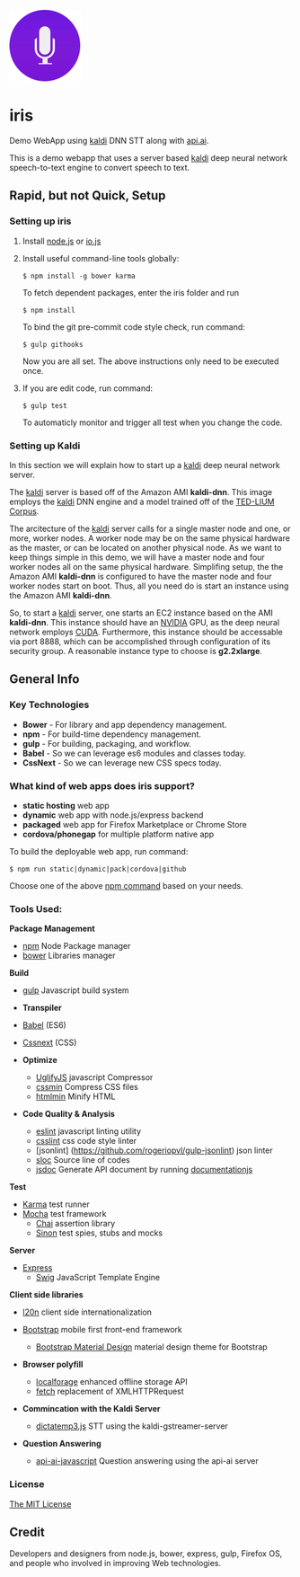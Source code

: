 ![project logo](https://github.com/kdavis-mozilla/iris/blob/master/public/style/icons/icon128.png)

# iris

Demo WebApp using [kaldi](http://kaldi-asr.org/) DNN STT along with [api.ai](https://api.ai/).

This is a demo webapp that uses a server based [kaldi](http://kaldi-asr.org/) deep neural network speech-to-text engine to convert speech to text.

## Rapid, but not Quick, Setup

### Setting up iris

1. Install [node.js](http://www.nodejs.org) or [io.js](https://iojs.org/en/index.html)
2. Install useful command-line tools globally:

    ```
    $ npm install -g bower karma
    ```
    
   To fetch dependent packages, enter the iris folder and run
   
    ```
    $ npm install
    ```
    
   To bind the git pre-commit code style check, run command:
   
    ```
    $ gulp githooks
    ```
    
   Now you are all set. The above instructions only need to be executed once.
   
3. If you are edit code, run command:

    ```
    $ gulp test
    ```
    
   To automaticly monitor and trigger all test when you change the code.

### Setting up Kaldi

In this section we will explain how to start up a [kaldi](http://kaldi-asr.org/) deep neural network server.

The [kaldi](http://kaldi-asr.org/) server is based off of the Amazon AMI __kaldi-dnn__. This image employs the [kaldi](http://kaldi-asr.org/) DNN engine and a model trained off of the [TED-LIUM Corpus](http://www-lium.univ-lemans.fr/en/content/ted-lium-corpus).

The arcitecture of the [kaldi](http://kaldi-asr.org/) server calls for a single master node and one, or more, worker nodes. A worker node may be on the same physical hardware as the master, or can be located on another physical node. As we want to keep things simple in this demo, we will have a master node and four worker nodes all on the same physical hardware. Simplifing setup, the the Amazon AMI __kaldi-dnn__ is configured to have the master node and four worker nodes start on boot. Thus, all you need do is start an instance using the Amazon AMI __kaldi-dnn__.

So, to start a [kaldi](http://kaldi-asr.org/) server, one starts an EC2 instance based on the AMI __kaldi-dnn__. This instance should have an [NVIDIA](www.nvidia.com) GPU, as the deep neural network employs [CUDA](http://www.nvidia.com/object/cuda_home_new.html). Furthermore, this instance should be accessable via port 8888, which can be accomplished through configuration of its security group. A reasonable instance type to choose is __g2.2xlarge__.

## General Info

### Key Technologies

* **Bower** - For library and app dependency management.
* **npm** - For build-time dependency management.
* **gulp** - For building, packaging, and workflow.
* **Babel** - So we can leverage es6 modules and classes today.
* **CssNext** - So we can leverage new CSS specs today.

### What kind of web apps does iris support?

* **static hosting** web app
* **dynamic** web app with node.js/express backend
* **packaged** web app for Firefox Marketplace or Chrome Store
* **cordova/phonegap** for multiple platform native app

To build the deployable web app, run command:

  ```
  $ npm run static|dynamic|pack|cordova|github
  ```

   Choose one of the above [npm command](https://github.com/kdavis-mozilla/iris/blob/master/package.json) based on your needs.

### Tools Used:

__Package Management__
- [npm](https://www.npmjs.com/) Node Package manager
- [bower](http://bower.io/) Libraries manager

__Build__
- [gulp](http://gulpjs.com/) Javascript build system

-  __Transpiler__
  - [Babel](https://babeljs.io) (ES6)
  - [Cssnext](http://cssnext.io/) (CSS)

- __Optimize__
  - [UglifyJS](https://github.com/mishoo/UglifyJS) javascript Compressor
  - [cssmin](https://github.com/murphydanger/gulp-minify-css) Compress CSS files
  - [htmlmin](https://github.com/murphydanger/gulp-minify-html)  Minify HTML

- __Code Quality & Analysis__
  - [eslint](http://eshint.org/) javascript linting utility
  - [csslint](https://github.com/CSSLint/csslint) css code style linter
  - [jsonlint] (https://github.com/rogeriopvl/gulp-jsonlint) json linter
  - [sloc](https://github.com/oddjobsman/gulp-sloc) Source line of codes
  - [jsdoc](http://usejsdoc.org/) Generate API document by running [documentationjs](http://documentation.js.org/)

__Test__
- [Karma](http://karma-runner.github.io) test runner
- [Mocha](http://mochajs.org/) test framework
  - [Chai](http://chaijs.com/) assertion library
  - [Sinon](http://sinonjs.org/) test spies, stubs and mocks

__Server__
- [Express](http://expressjs.com/)
  - [Swig](http://paularmstrong.github.io/swig/) JavaScript Template Engine

__Client side libraries__
- [l20n](http://l20n.org/) client side internationalization
- [Bootstrap](http://getbootstrap.com) mobile first front-end framework
  - [Bootstrap Material Design](https://github.com/FezVrasta/bootstrap-material-design) material design theme for Bootstrap

- __Browser polyfill__
  - [localforage](https://github.com/mozilla/localForage) enhanced offline storage API
  - [fetch](https://github.com/github/fetch) replacement of XMLHTTPRequest

- __Commincation with the Kaldi Server__
  - [dictatemp3.js](https://github.com/kdavis-mozilla/dictatemp3.js) STT using the kaldi-gstreamer-server

- __Question Answering__
  - [api-ai-javascript](https://github.com/api-ai/api-ai-javascript) Question answering using the api-ai server

### License

[The MIT License](http://opensource.org/licenses/MIT)

## Credit

Developers and designers from node.js, bower, express, gulp, Firefox OS, and people who involved in improving Web technologies.
